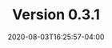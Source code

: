 ---
title: "Version 0.3.1"
date: 2020-08-03T16:25:57-04:00
type: book
draft: true

weight: -031

toc: true

# But this in the body to list children pages
# {{< list_children >}}
---